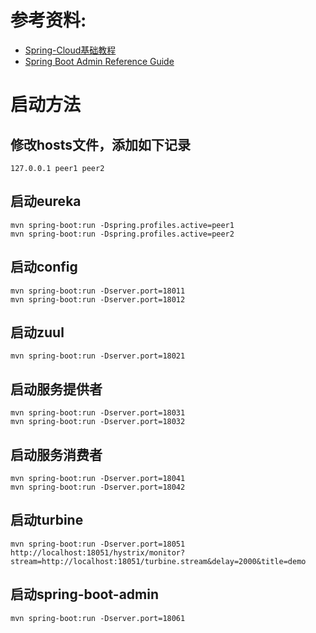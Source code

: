 
# 参考资料:
- [Spring-Cloud基础教程](http://blog.didispace.com/Spring-Cloud基础教程/)
- [Spring Boot Admin Reference Guide](https://codecentric.github.io/spring-boot-admin/2.0.4/)
# 启动方法
## 修改hosts文件，添加如下记录
``` console
127.0.0.1 peer1 peer2
```
## 启动eureka
``` console
mvn spring-boot:run -Dspring.profiles.active=peer1
mvn spring-boot:run -Dspring.profiles.active=peer2
```
## 启动config
``` console
mvn spring-boot:run -Dserver.port=18011
mvn spring-boot:run -Dserver.port=18012
```
## 启动zuul
``` console
mvn spring-boot:run -Dserver.port=18021
```
## 启动服务提供者
``` console
mvn spring-boot:run -Dserver.port=18031
mvn spring-boot:run -Dserver.port=18032
```
## 启动服务消费者
``` console
mvn spring-boot:run -Dserver.port=18041
mvn spring-boot:run -Dserver.port=18042
```
## 启动turbine
``` console
mvn spring-boot:run -Dserver.port=18051
http://localhost:18051/hystrix/monitor?stream=http://localhost:18051/turbine.stream&delay=2000&title=demo
```
## 启动spring-boot-admin
``` console
mvn spring-boot:run -Dserver.port=18061
```
